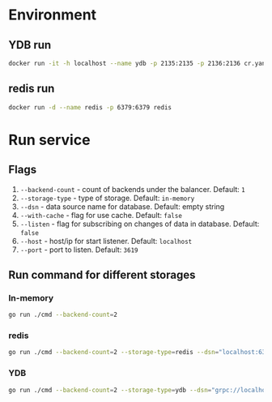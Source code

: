 # Environment

## YDB run

```bash
docker run -it -h localhost --name ydb -p 2135:2135 -p 2136:2136 cr.yandex/yc/yandex-docker-local-ydb:latest
```

## redis run

```bash
docker run -d --name redis -p 6379:6379 redis
```

# Run service

## Flags

1. `--backend-count` - count of backends under the balancer. Default: `1`
2. `--storage-type` - type of storage. Default: `in-memory`
3. `--dsn` - data source name for database. Default: empty string
4. `--with-cache` - flag for use cache. Default: `false`
5. `--listen` - flag for subscribing on changes of data in database. Default: `false`
6. `--host` - host/ip for start listener. Default: `localhost`
7. `--port` - port to listen. Default: `3619`

## Run command for different storages

### In-memory

```bash
go run ./cmd --backend-count=2
```

### redis

```bash
go run ./cmd --backend-count=2 --storage-type=redis --dsn="localhost:6379" --with-cache=true --listen=true
```

### YDB

```bash
go run ./cmd --backend-count=2 --storage-type=ydb --dsn="grpc://localhost:2136/local" --with-cache=true --listen=true
```